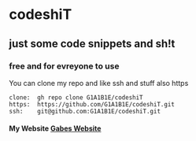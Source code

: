 # codeshiT
## just some code snippets and sh!t
### free and for evreyone to use

You can clone my repo and like ssh and stuff also https

  ```
clone:  gh repo clone G1A1B1E/codeshiT
https:  https://github.com/G1A1B1E/codeshiT.git
ssh:    git@github.com:G1A1B1E/codeshiT.git
  ```
#### My Website [Gabes Website](https://g1a1b1e.github.io)

